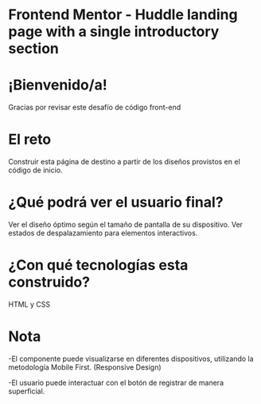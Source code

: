 # Frontend Mentor - Huddle landing page with a single introductory section

# ¡Bienvenido/a!

Gracias por revisar este desafío de código front-end

# El reto

Construir esta página de destino a partir de los diseños provistos en el código de inicio.

# ¿Qué podrá ver el usuario final?

Ver el diseño óptimo según el tamaño de pantalla de su dispositivo.
Ver estados de despalazamiento para elementos interactivos.

# ¿Con qué tecnologías esta construido?

HTML y CSS

# Nota

-El componente puede visualizarse en diferentes dispositivos, utilizando la metodología Mobile First. (Responsive Design)

-El usuario puede interactuar con el botón de registrar de manera superficial.
